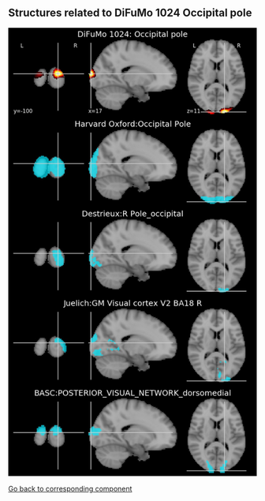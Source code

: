 


## Structures related to DiFuMo 1024 Occipital pole

![616](616.jpg "Structures related to DiFuMo 1024 Occipital pole")

[Go back to corresponding component](https://parietal-inria.github.io/DiFuMo/1024/html/616.html)